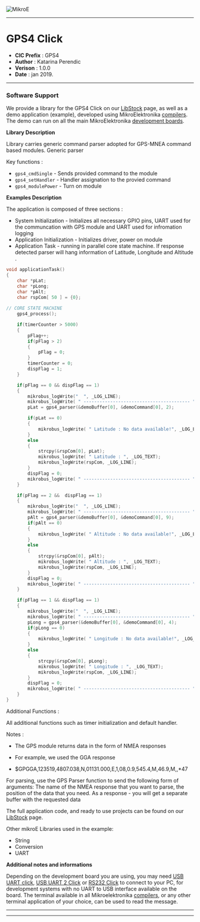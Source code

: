 ![MikroE](http://www.mikroe.com/img/designs/beta/logo_small.png)

---

# GPS4 Click

- **CIC Prefix**  : GPS4
- **Author**      : Katarina Perendic
- **Verison**     : 1.0.0
- **Date**        : jan 2019.

---


### Software Support

We provide a library for the GPS4 Click on our [LibStock](https://libstock.mikroe.com/projects/view/2104/gps-4-click) 
page, as well as a demo application (example), developed using MikroElektronika 
[compilers](http://shop.mikroe.com/compilers). The demo can run on all the main 
MikroElektronika [development boards](http://shop.mikroe.com/development-boards).

**Library Description**

Library carries generic command parser adopted for GPS-MNEA command based modules. 
Generic parser 

Key functions :

- ``` gps4_cmdSingle ``` - Sends provided command to the module
- ``` gps4_setHandler ``` - Handler assignation to the provied command
- ``` gps4_modulePower ``` - Turn on module

**Examples Description**

The application is composed of three sections :

- System Initialization - Initializes all necessary GPIO pins, UART used for
the communcation with GPS module and UART used for infromation logging
- Application Initialization - Initializes driver, power on module
- Application Task - running in parallel core state machine.
If response detected parser will hang information of Latitude, Longitude and Altitude .

```.c
void applicationTask()
{
    char *pLat;
    char *pLong;
    char *pAlt;
    char rspCom[ 50 ] = {0};
        
// CORE STATE MACHINE
    gps4_process();

    if(timerCounter > 5000)
    {
        pFlag++;
        if(pFlag > 2)
        {
            pFlag = 0;
        }
        timerCounter = 0;
        dispFlag = 1;
    }

    if(pFlag == 0 && dispFlag == 1)
    {
        mikrobus_logWrite("  ", _LOG_LINE);
        mikrobus_logWrite( " ---------------------------------------- ", _LOG_LINE);
        pLat = gps4_parser(&demoBuffer[0], &demoCommand[0], 2);

        if(pLat == 0)
        {
            mikrobus_logWrite( " Latitude : No data available!", _LOG_LINE);
        }
        else
        {
            strcpy(&rspCom[0], pLat);
            mikrobus_logWrite( " Latitude : ", _LOG_TEXT);
            mikrobus_logWrite(rspCom, _LOG_LINE);
        }
        dispFlag = 0;
        mikrobus_logWrite( " ---------------------------------------- ", _LOG_LINE);
    }

    if(pFlag == 2 &&  dispFlag == 1)
    {
        mikrobus_logWrite("  ", _LOG_LINE);
        mikrobus_logWrite( " ---------------------------------------- ", _LOG_LINE);
        pAlt = gps4_parser(&demoBuffer[0], &demoCommand[0], 9);
        if(pAlt == 0)
        {
            mikrobus_logWrite( " Altitude : No data available!", _LOG_LINE);
        }
        else
        {
            strcpy(&rspCom[0], pAlt);
            mikrobus_logWrite( " Altitude : ", _LOG_TEXT);
            mikrobus_logWrite(rspCom, _LOG_LINE);
        }
        dispFlag = 0;
        mikrobus_logWrite( " ---------------------------------------- ", _LOG_LINE);
    }

    if(pFlag == 1 && dispFlag == 1)
    {
        mikrobus_logWrite("  ", _LOG_LINE);
        mikrobus_logWrite( " ---------------------------------------- ", _LOG_LINE);
        pLong = gps4_parser(&demoBuffer[0], &demoCommand[0], 4);
        if(pLong == 0)
        {
            mikrobus_logWrite( " Longitude : No data available!", _LOG_LINE);
        }
        else
        {
            strcpy(&rspCom[0], pLong);
            mikrobus_logWrite( " Longitude : ", _LOG_TEXT);
            mikrobus_logWrite(rspCom, _LOG_LINE);
        }
        dispFlag = 0;
        mikrobus_logWrite( " ---------------------------------------- ", _LOG_LINE);
    }
}
```

Additional Functions :

All additional functions such as timer initialization and default handler. 

Notes :

- The GPS module returns data in the form of NMEA responses
- For example, we used the GGA response

- $GPGGA,123519,4807.038,N,01131.000,E,1,08,0.9,545.4,M,46.9,M,,*47

For parsing, use the GPS Parser function to send the following form of arguments:
The name of the NMEA response that you want to parse, the position of the data that you need.
As a response - you will get a separate buffer with the requested data

The full application code, and ready to use projects can be found on our 
[LibStock](https://libstock.mikroe.com/projects/view/2104/gps-4-click) page.

Other mikroE Libraries used in the example:

- String
- Conversion
- UART

**Additional notes and informations**

Depending on the development board you are using, you may need 
[USB UART click](http://shop.mikroe.com/usb-uart-click), 
[USB UART 2 Click](http://shop.mikroe.com/usb-uart-2-click) or 
[RS232 Click](http://shop.mikroe.com/rs232-click) to connect to your PC, for 
development systems with no UART to USB interface available on the board. The 
terminal available in all Mikroelektronika 
[compilers](http://shop.mikroe.com/compilers), or any other terminal application 
of your choice, can be used to read the message.

---
---
